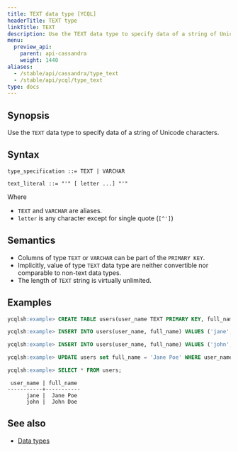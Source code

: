 ```yaml
---
title: TEXT data type [YCQL]
headerTitle: TEXT type
linkTitle: TEXT
description: Use the TEXT data type to specify data of a string of Unicode characters.
menu:
  preview_api:
    parent: api-cassandra
    weight: 1440
aliases:
  - /stable/api/cassandra/type_text
  - /stable/api/ycql/type_text
type: docs
---
```


## Synopsis

Use the `TEXT` data type to specify data of a string of Unicode characters.

## Syntax

```
type_specification ::= TEXT | VARCHAR

text_literal ::= "'" [ letter ...] "'"
```

Where

- `TEXT` and `VARCHAR` are aliases.
- `letter` is any character except for single quote (`[^']`)

## Semantics

- Columns of type `TEXT` or `VARCHAR` can be part of the `PRIMARY KEY`.
- Implicitly, value of type `TEXT` data type are neither convertible nor comparable to non-text data types.
- The length of `TEXT` string is virtually unlimited.

## Examples

```sql
ycqlsh:example> CREATE TABLE users(user_name TEXT PRIMARY KEY, full_name VARCHAR);
```

```sql
ycqlsh:example> INSERT INTO users(user_name, full_name) VALUES ('jane', 'Jane Doe');
```

```sql
ycqlsh:example> INSERT INTO users(user_name, full_name) VALUES ('john', 'John Doe');
```

```sql
ycqlsh:example> UPDATE users set full_name = 'Jane Poe' WHERE user_name = 'jane';
```

```sql
ycqlsh:example> SELECT * FROM users;
```

```
 user_name | full_name
-----------+-----------
      jane |  Jane Poe
      john |  John Doe
```

## See also

- [Data types](..#data-types)
